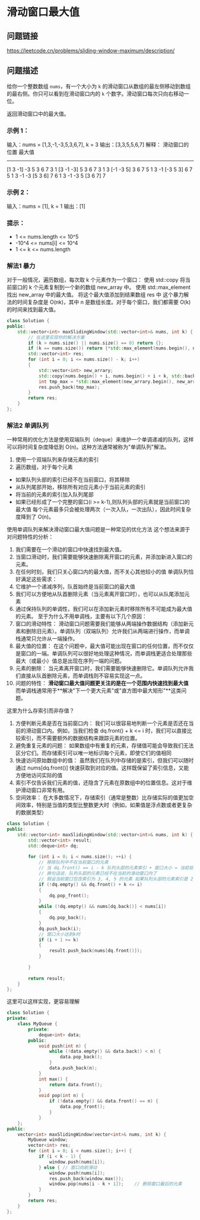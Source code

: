 # 滑动窗口最大值

## 问题链接
https://leetcode.cn/problems/sliding-window-maximum/description/

## 问题描述
给你一个整数数组 `nums`，有一个大小为 `k` 的滑动窗口从数组的最左侧移动到数组的最右侧。你只可以看到在滑动窗口内的 `k` 个数字。滑动窗口每次只向右移动一位。

返回滑动窗口中的最大值。

### 示例 1：
输入：nums = [1,3,-1,-3,5,3,6,7], k = 3
输出：[3,3,5,5,6,7]
解释：
滑动窗口的位置                最大值
---------------               -----
[1  3  -1] -3  5  3  6  7       3
 1 [3  -1  -3] 5  3  6  7       3
 1  3 [-1  -3  5] 3  6  7       5
 1  3  -1 [-3  5  3] 6  7       5
 1  3  -1  -3 [5  3  6] 7       6
 1  3  -1  -3  5 [3  6  7]      7

### 示例 2：
输入：nums = [1], k = 1
输出：[1]

### 提示：
- 1 <= nums.length <= 10^5
- -10^4 <= nums[i] <= 10^4
- 1 <= k <= nums.length



### 解法1 暴力

对于一般情况，遍历数组，每次取 k 个元素作为一个窗口：
使用 std::copy 将当前窗口的 k 个元素复制到一个新的数组 new_array 中。
使用 std::max_element 找出 new_array 中的最大值。
将这个最大值添加到结果数组 res 中
这个暴力解法的时间复杂度是 O(nk)，其中 n 是数组长度。对于每个窗口，我们都需要 O(k) 的时间来找到最大值。
```cpp
class Solution {
public:
    std::vector<int> maxSlidingWindow(std::vector<int>& nums, int k) {
        // 在这里实现你的解决方案
        if (k > nums.size() || nums.size() == 0) return {};
        if (k == nums.size()) return {*std::max_element(nums.begin(), nums.end())};
        std::vector<int> res;
        for (int i = 0; i <= nums.size() - k; i++)
        {
            std::vector<int> new_arrary;
            std::copy(nums.begin() + i, nums.begin() + i + k, std::back_inserter(new_arrary));
            int tmp_max = *std::max_element(new_arrary.begin(), new_arrary.end());
            res.push_back(tmp_max);
        }
        return res;
    }
};
```


### 解法2 单调队列
一种常用的优化方法是使用双端队列（deque）来维护一个单调递减的队列，这样可以将时间复杂度降低到 O(n)。这种方法通常被称为"单调队列"解法。
1. 使用一个双端队列来存储元素的索引
2. 遍历数组，对于每个元素
* 如果队列头部的索引已经不在当前窗口，将其移除
* 从队列尾部开始，移除所有对应元素小于当前元素的索引
* 将当前的元素的索引加入队列尾部
* 如果已经形成了一个完整的窗口(i >= k-1),则队列头部的元素就是当前窗口的最大值
每个元素最多只会被处理两次（一次入队，一次出队），因此时间复杂度降到了 O(n)。

使用单调队列来解决滑动窗口最大值问题是一种常见的优化方法
这个想法来源于对问题特性的分析：
1. 我们需要在一个滑动的窗口中快速找到最大值。
2. 当窗口滑动时，我们需要能够快速删除离开窗口的元素，并添加新进入窗口的元素。
3. 在任何时刻，我们只关心窗口内的最大值，而不关心其他较小的值
单调队列恰好满足这些需求：
1. 它维护一个递减序列，队首始终是当前窗口的最大值
2. 我们可以方便地从队首删除元素（当元素离开窗口时），也可以从队尾添加元素
3. 通过保持队列的单调性，我们可以在添加新元素时移除所有不可能成为最大值的元素。
至于为什么不用单调栈，主要有以下几个原因：
1. 窗口的滑动特性：
滑动窗口问题需要我们能够从两端操作数据结构（添加新元素和删除旧元素）。单调队列（双端队列）允许我们从两端进行操作，而单调栈通常只允许从一端操作。
2. 最大值的位置：
在这个问题中，最大值可能出现在窗口的任何位置，而不仅仅是窗口的一端。单调队列可以很好地处理这种情况，而单调栈更适合处理那些最大（或最小）值总是出现在序列一端的问题。
3. 元素的删除：
当元素离开窗口时，我们需要能够快速删除它。单调队列允许我们直接从队首删除元素，而单调栈则不容易实现这一点。
4. 问题的特性：
**滑动窗口最大值问题更关注的是在一个范围内快速找到最大值**
而单调栈通常用于**解决"下一个更大元素"或"直方图中最大矩形"**这类问题。

这里为什么存索引而非存值？
1. 方便判断元素是否在当前窗口内：
我们可以很容易地判断一个元素是否还在当前的滑动窗口内。例如，当我们检查 dq.front() + k <= i 时，我们可以直接比较索引，而不需要额外的数据结构来跟踪元素的位置。
2. 避免重复元素的问题：
如果数组中有重复的元素，存储值可能会导致我们无法区分它们。而存储索引可以唯一地标识每个元素，即使它们的值相同
3. 快速访问原始数组中的值：
虽然我们在队列中存储的是索引，但我们可以随时通过 nums[dq.front()] 快速获取到对应的值。这样既保留了索引信息，又能方便地访问实际的值
4. 索引不仅告诉我们元素的值，还隐含了元素在原数组中的位置信息。这对于维护滑动窗口非常有用。
5. 空间效率：
在大多数情况下，存储索引（通常是整数）比存储实际的值更加空间效率，特别是当值的类型比整数更大时（例如，如果值是浮点数或者更复杂的数据类型）
```cpp
class Solution {
public:
    std::vector<int> maxSlidingWindow(std::vector<int>& nums, int k) {
        std::vector<int> result;
        std::deque<int> dq;
        
        for (int i = 0; i < nums.size(); ++i) {
            // 移除队列中不在当前窗口的元素
            // 当 dq.front() == i - k 队列头部的元素索引 + 窗口大小 = 当前处理的元素索引
            // 换句话说，队列头部的元素已经不在当前的滑动窗口内了
            // 假设当前窗口包含索引为 3, 4, 5 的元素 如果队列头部的元素索引是 2，那么 2 == 5 - 3，说明索引为 2 的元素已经不在当前窗口内了
            if (!dq.empty() && dq.front() + k <= i)
            {
                dq.pop_front();
            }
            while (!dq.empty() && nums[dq.back()] < nums[i])
            {
                dq.pop_back();
            }
            dq.push_back(i);
            // 窗口大小达到k时
            if (i + 1 >= k)
            {
                result.push_back(nums[dq.front()]);
            }
            
        }
        
        return result;
    }
};

```

这里可以这样实现，更容易理解
```cpp
class Solution {
private:
    class MyQueue {
        private:
            deque<int> data;
        public:
            void push(int n) {
                while (!data.empty() && data.back() < n) {
                    data.pop_back();
                }
                data.push_back(n);
            }
            int max() {
                return data.front();
            }
            void pop(int n) {
                if (!data.empty() && data.front() == n) {
                    data.pop_front();
                }
            }
    };
public:
    vector<int> maxSlidingWindow(vector<int>& nums, int k) {
        MyQueue window;
        vector<int> res;
        for (int i = 0; i < nums.size(); i++) {
            if (i < k - 1) {
                window.push(nums[i]);
            } else { // 窗口向前滑动
                window.push(nums[i]);
                res.push_back(window.max());
                window.pop(nums[i - k + 1]);    // 删除窗口最后的元素
            }
        }
        return res;
    }
}; 
```     